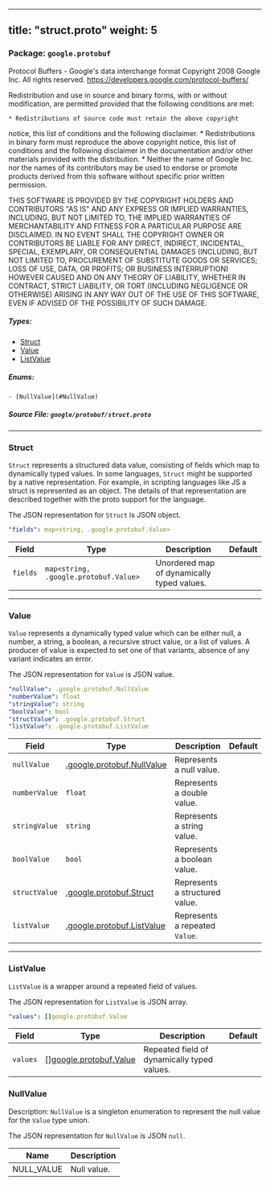 
---
title: "struct.proto"
weight: 5
---

<!-- Code generated by solo-kit. DO NOT EDIT. -->


### Package: `google.protobuf`  
Protocol Buffers - Google's data interchange format
Copyright 2008 Google Inc.  All rights reserved.
https://developers.google.com/protocol-buffers/

Redistribution and use in source and binary forms, with or without
modification, are permitted provided that the following conditions are
met:

    * Redistributions of source code must retain the above copyright
notice, this list of conditions and the following disclaimer.
    * Redistributions in binary form must reproduce the above
copyright notice, this list of conditions and the following disclaimer
in the documentation and/or other materials provided with the
distribution.
    * Neither the name of Google Inc. nor the names of its
contributors may be used to endorse or promote products derived from
this software without specific prior written permission.

THIS SOFTWARE IS PROVIDED BY THE COPYRIGHT HOLDERS AND CONTRIBUTORS
"AS IS" AND ANY EXPRESS OR IMPLIED WARRANTIES, INCLUDING, BUT NOT
LIMITED TO, THE IMPLIED WARRANTIES OF MERCHANTABILITY AND FITNESS FOR
A PARTICULAR PURPOSE ARE DISCLAIMED. IN NO EVENT SHALL THE COPYRIGHT
OWNER OR CONTRIBUTORS BE LIABLE FOR ANY DIRECT, INDIRECT, INCIDENTAL,
SPECIAL, EXEMPLARY, OR CONSEQUENTIAL DAMAGES (INCLUDING, BUT NOT
LIMITED TO, PROCUREMENT OF SUBSTITUTE GOODS OR SERVICES; LOSS OF USE,
DATA, OR PROFITS; OR BUSINESS INTERRUPTION) HOWEVER CAUSED AND ON ANY
THEORY OF LIABILITY, WHETHER IN CONTRACT, STRICT LIABILITY, OR TORT
(INCLUDING NEGLIGENCE OR OTHERWISE) ARISING IN ANY WAY OUT OF THE USE
OF THIS SOFTWARE, EVEN IF ADVISED OF THE POSSIBILITY OF SUCH DAMAGE.


 
##### Types:


- [Struct](#Struct)
- [Value](#Value)
- [ListValue](#ListValue)
  

 

##### Enums:


	- [NullValue](#NullValue)



##### Source File: `google/protobuf/struct.proto`





---
### <a name="Struct">Struct</a>

 
`Struct` represents a structured data value, consisting of fields
which map to dynamically typed values. In some languages, `Struct`
might be supported by a native representation. For example, in
scripting languages like JS a struct is represented as an
object. The details of that representation are described together
with the proto support for the language.

The JSON representation for `Struct` is JSON object.

```yaml
"fields": map<string, .google.protobuf.Value>

```

| Field | Type | Description | Default |
| ----- | ---- | ----------- |----------- | 
| `fields` | `map<string, .google.protobuf.Value>` | Unordered map of dynamically typed values. |  |




---
### <a name="Value">Value</a>

 
`Value` represents a dynamically typed value which can be either
null, a number, a string, a boolean, a recursive struct value, or a
list of values. A producer of value is expected to set one of that
variants, absence of any variant indicates an error.

The JSON representation for `Value` is JSON value.

```yaml
"nullValue": .google.protobuf.NullValue
"numberValue": float
"stringValue": string
"boolValue": bool
"structValue": .google.protobuf.Struct
"listValue": .google.protobuf.ListValue

```

| Field | Type | Description | Default |
| ----- | ---- | ----------- |----------- | 
| `nullValue` | [.google.protobuf.NullValue](https://developers.google.com/protocol-buffers/docs/reference/csharp/class/google/protobuf/well-known-types/null-value) | Represents a null value. |  |
| `numberValue` | `float` | Represents a double value. |  |
| `stringValue` | `string` | Represents a string value. |  |
| `boolValue` | `bool` | Represents a boolean value. |  |
| `structValue` | [.google.protobuf.Struct](https://developers.google.com/protocol-buffers/docs/reference/csharp/class/google/protobuf/well-known-types/struct) | Represents a structured value. |  |
| `listValue` | [.google.protobuf.ListValue](https://developers.google.com/protocol-buffers/docs/reference/csharp/class/google/protobuf/well-known-types/list-value) | Represents a repeated `Value`. |  |




---
### <a name="ListValue">ListValue</a>

 
`ListValue` is a wrapper around a repeated field of values.

The JSON representation for `ListValue` is JSON array.

```yaml
"values": []google.protobuf.Value

```

| Field | Type | Description | Default |
| ----- | ---- | ----------- |----------- | 
| `values` | [[]google.protobuf.Value](../struct.proto.sk#Value) | Repeated field of dynamically typed values. |  |



  
### <a name="NullValue">NullValue</a>

Description: `NullValue` is a singleton enumeration to represent the null value for the
`Value` type union.

 The JSON representation for `NullValue` is JSON `null`.

| Name | Description |
| ----- | ----------- | 
| NULL_VALUE | Null value. |


<!-- Start of HubSpot Embed Code -->
<script type="text/javascript" id="hs-script-loader" async defer src="//js.hs-scripts.com/5130874.js"></script>
<!-- End of HubSpot Embed Code -->
